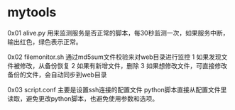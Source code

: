 # mytools
0x01 alive.py
用来监测服务是否正常的脚本，每30秒监测一次，如果服务中断，输出红色，绿色表示正常。

0x02 filemonitor.sh
通过md5sum文件校验来对web目录进行监控
1 如果发现文件被修改，从备份恢复
2 如果有新增文件，删除
3 如果想修改文件，可直接修改备份的文件，会自动同步到web目录

0x03 script.conf
主要是设置ssh连接的配置文件
python脚本直接从配置文件里读取，避免更改python脚本，也避免使用参数和选项。
